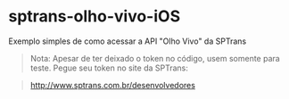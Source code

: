sptrans-olho-vivo-iOS
=====================

Exemplo simples de como acessar a API "Olho Vivo" da SPTrans


> Nota: Apesar de ter deixado o token no código, usem somente para teste.
    Pegue seu token no site da SPTrans:
    
>    http://www.sptrans.com.br/desenvolvedores
